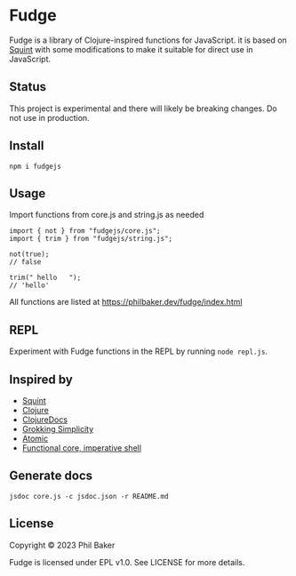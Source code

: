 # Fudge

Fudge is a library of Clojure-inspired functions for JavaScript. it is based on 
[Squint](https://github.com/squint-cljs/squint) with some modifications to make 
it suitable for direct use in JavaScript. 

## Status
This project is experimental and there will likely be breaking changes. Do not
use in production.

## Install
`npm i fudgejs`

## Usage

Import functions from core.js and string.js as needed

```
import { not } from "fudgejs/core.js";
import { trim } from "fudgejs/string.js";

not(true);
// false

trim(" hello   ");
// 'hello'
```

All functions are listed at https://philbaker.dev/fudge/index.html

## REPL
Experiment with Fudge functions in the REPL by running `node repl.js`. 

## Inspired by
- [Squint](https://github.com/squint-cljs/squint)
- [Clojure](https://github.com/clojure/clojure)
- [ClojureDocs](https://clojuredocs.org)
- [Grokking Simplicity](https://www.manning.com/books/grokking-simplicity)
- [Atomic](https://github.com/mlanza/atomic)
- [Functional core, imperative shell](https://www.destroyallsoftware.com/screencasts/catalog/functional-core-imperative-shell)

## Generate docs
```jsdoc core.js -c jsdoc.json -r README.md```

## License

Copyright © 2023 Phil Baker

Fudge is licensed under EPL v1.0. See LICENSE for more details.
